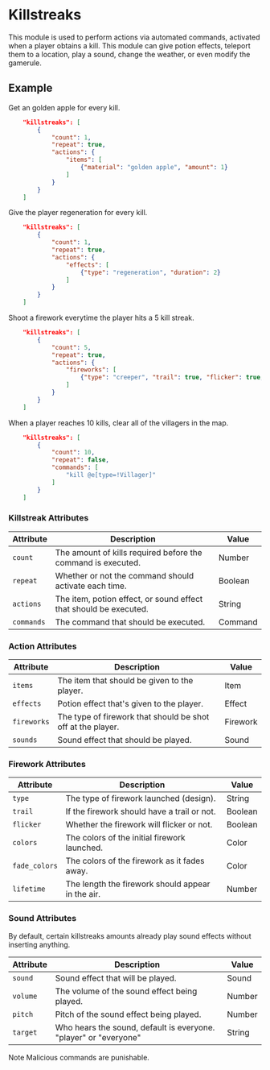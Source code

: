 # Killstreaks

This module is used to perform actions via automated commands, activated when a player obtains a kill. This module can give potion effects, teleport them to a location, play a sound, change the weather, or even modify the gamerule.

## Example

Get an golden apple for every kill.

```json
    "killstreaks": [
        {
            "count": 1,
            "repeat": true,
            "actions": {
                "items": [
                    {"material": "golden apple", "amount": 1}
                ]
            }
        }
    ]
```

Give the player regeneration for every kill.

```json
    "killstreaks": [
        {
            "count": 1,
            "repeat": true,
            "actions": {
                "effects": [
                    {"type": "regeneration", "duration": 2}
                ]
            }
        }
    ]
```

Shoot a firework everytime the player hits a 5 kill streak.

```json
    "killstreaks": [
        {
            "count": 5,
            "repeat": true,
            "actions": {
                "fireworks": [
                    {"type": "creeper", "trail": true, "flicker": true, "colors": [16753920], "fade_colors": [16753920], "lifetime": 0}
                ]
            }
        }
    ]
```

When a player reaches 10 kills, clear all of the villagers in the map.

```json
    "killstreaks": [
        {
            "count": 10,
            "repeat": false,
            "commands": [
                "kill @e[type=!Villager]"
            ]
        }
    ]
```

### Killstreak Attributes

| Attribute | Description                                                           | Value   |
|-----------|-----------------------------------------------------------------------|---------|
| `count`   | The amount of kills required before the command is executed.          | Number  |
| `repeat`  | Whether or not the command should activate each time.                 | Boolean |
| `actions` | The item, potion effect, or sound effect that should be executed.     | String  |
| `commands`| The command that should be executed.                                  | Command |

### Action Attributes

| Attribute   | Description                                                           | Value     |
|-------------|-----------------------------------------------------------------------|-----------|
| `items`     | The item that should be given to the player.                          | Item      |
| `effects`   | Potion effect that's given to the player.                             | Effect    |
| `fireworks` | The type of firework that should be shot off at the player.           | Firework  |
| `sounds`    | Sound effect that should be played.                                   | Sound     |

### Firework Attributes

| Attribute        | Description                                                           | Value     |
|------------------|-----------------------------------------------------------------------|-----------|
| `type`           | The type of firework launched (design).                               | String    |
| `trail`          | If the firework should have a trail or not.                           | Boolean   |
| `flicker`        | Whether the firework will flicker or not.                             | Boolean   |
| `colors`         | The colors of the initial firework launched.                          | Color     |
| `fade_colors`    | The colors of the firework as it fades away.                          | Color     |
| `lifetime`       | The length the firework should appear in the air.                     | Number    |

### Sound Attributes

By default, certain killstreaks amounts already play sound effects without inserting anything.

| Attribute   | Description                                                           | Value     |
|-------------|-----------------------------------------------------------------------|-----------|
| `sound`     | Sound effect that will be played.                                     | Sound     |
| `volume`    | The volume of the sound effect being played.                          | Number    |
| `pitch`     | Pitch of the sound effect being played.                               | Number    |
| `target`    | Who hears the sound, default is everyone. "player" or "everyone"      | String    |

<span class="label label-note">Note</span> Malicious commands are punishable.
